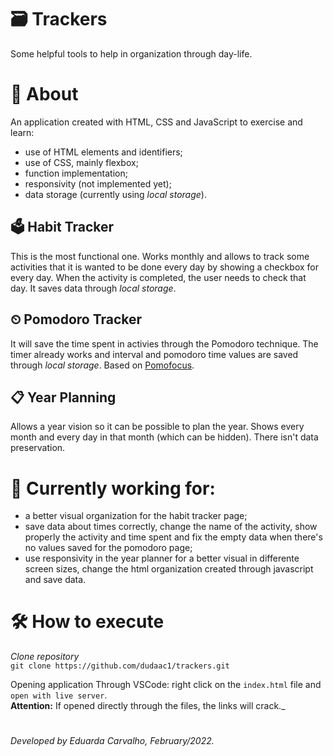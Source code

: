 # 🗃 Trackers
Some helpful tools to help in organization through day-life. 

# 📖 About
An application created with HTML, CSS and JavaScript to exercise and learn:
- use of HTML elements and identifiers;
- use of CSS, mainly flexbox;
- function implementation;
- responsivity (not implemented yet);
- data storage (currently using _local storage_).

## 🗳 Habit Tracker
This is the most functional one. Works monthly and allows to track some activities that it is wanted to be done every day by showing a checkbox for every day. When the activity is completed, the user needs to check that day. It saves data through _local storage_.

## ⏲ Pomodoro Tracker
It will save the time spent in activies through the Pomodoro technique. The timer already works and interval and pomodoro time values are saved through _local storage_. 
Based on [Pomofocus](https://pomofocus.io/).

## 📋 Year Planning
Allows a year vision so it can be possible to plan the year. Shows every month and every day in that month (which can be hidden). There isn't data preservation.

# 🧱 Currently working for:
-  a better visual organization for the habit tracker page;
-  save data about times correctly, change the name of the activity, show properly the activity and time spent and fix the empty data when there's no values saved for the pomodoro page;
-  use responsivity in the year planner for a better visual in differente screen sizes, change the html organization created through javascript and save data.

# 🛠 How to execute
*Clone repository*<br>
`git clone https://github.com/dudaac1/trackers.git`

Opening application
Through VSCode: right click on the `index.html` file and `open with live server`. <br>
**Attention:** If opened directly through the files, the links will crack._
<br>
#
_Developed by Eduarda Carvalho, February/2022._
